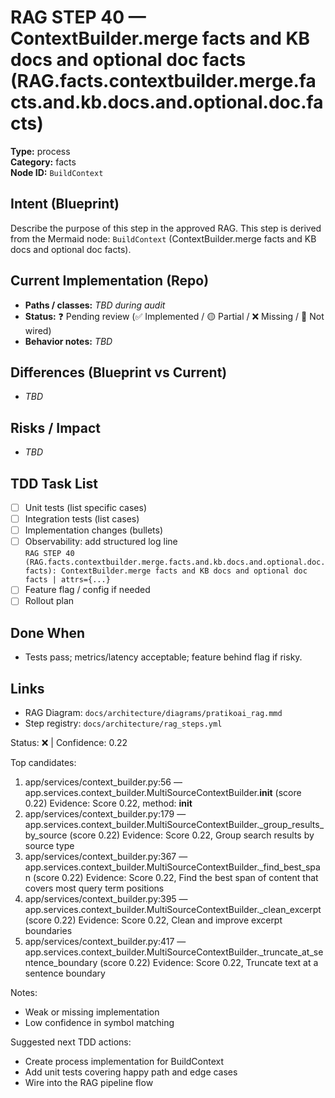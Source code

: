 # RAG STEP 40 — ContextBuilder.merge facts and KB docs and optional doc facts (RAG.facts.contextbuilder.merge.facts.and.kb.docs.and.optional.doc.facts)

**Type:** process  
**Category:** facts  
**Node ID:** `BuildContext`

## Intent (Blueprint)
Describe the purpose of this step in the approved RAG. This step is derived from the Mermaid node: `BuildContext` (ContextBuilder.merge facts and KB docs and optional doc facts).

## Current Implementation (Repo)
- **Paths / classes:** _TBD during audit_
- **Status:** ❓ Pending review (✅ Implemented / 🟡 Partial / ❌ Missing / 🔌 Not wired)
- **Behavior notes:** _TBD_

## Differences (Blueprint vs Current)
- _TBD_

## Risks / Impact
- _TBD_

## TDD Task List
- [ ] Unit tests (list specific cases)
- [ ] Integration tests (list cases)
- [ ] Implementation changes (bullets)
- [ ] Observability: add structured log line  
  `RAG STEP 40 (RAG.facts.contextbuilder.merge.facts.and.kb.docs.and.optional.doc.facts): ContextBuilder.merge facts and KB docs and optional doc facts | attrs={...}`
- [ ] Feature flag / config if needed
- [ ] Rollout plan

## Done When
- Tests pass; metrics/latency acceptable; feature behind flag if risky.

## Links
- RAG Diagram: `docs/architecture/diagrams/pratikoai_rag.mmd`
- Step registry: `docs/architecture/rag_steps.yml`


<!-- AUTO-AUDIT:BEGIN -->
Status: ❌  |  Confidence: 0.22

Top candidates:
1) app/services/context_builder.py:56 — app.services.context_builder.MultiSourceContextBuilder.__init__ (score 0.22)
   Evidence: Score 0.22, method: __init__
2) app/services/context_builder.py:179 — app.services.context_builder.MultiSourceContextBuilder._group_results_by_source (score 0.22)
   Evidence: Score 0.22, Group search results by source type
3) app/services/context_builder.py:367 — app.services.context_builder.MultiSourceContextBuilder._find_best_span (score 0.22)
   Evidence: Score 0.22, Find the best span of content that covers most query term positions
4) app/services/context_builder.py:395 — app.services.context_builder.MultiSourceContextBuilder._clean_excerpt (score 0.22)
   Evidence: Score 0.22, Clean and improve excerpt boundaries
5) app/services/context_builder.py:417 — app.services.context_builder.MultiSourceContextBuilder._truncate_at_sentence_boundary (score 0.22)
   Evidence: Score 0.22, Truncate text at a sentence boundary

Notes:
- Weak or missing implementation
- Low confidence in symbol matching

Suggested next TDD actions:
- Create process implementation for BuildContext
- Add unit tests covering happy path and edge cases
- Wire into the RAG pipeline flow
<!-- AUTO-AUDIT:END -->